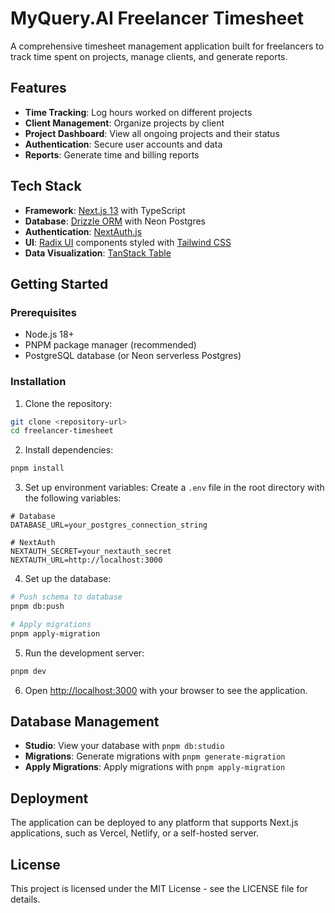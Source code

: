 # MyQuery.AI Freelancer Timesheet

A comprehensive timesheet management application built for freelancers to track time spent on projects, manage clients, and generate reports.

## Features

- **Time Tracking**: Log hours worked on different projects
- **Client Management**: Organize projects by client
- **Project Dashboard**: View all ongoing projects and their status
- **Authentication**: Secure user accounts and data
- **Reports**: Generate time and billing reports

## Tech Stack

- **Framework**: [Next.js 13](https://nextjs.org/) with TypeScript
- **Database**: [Drizzle ORM](https://orm.drizzle.team/) with Neon Postgres
- **Authentication**: [NextAuth.js](https://next-auth.js.org/)
- **UI**: [Radix UI](https://www.radix-ui.com/) components styled with [Tailwind CSS](https://tailwindcss.com/)
- **Data Visualization**: [TanStack Table](https://tanstack.com/table)

## Getting Started

### Prerequisites

- Node.js 18+ 
- PNPM package manager (recommended)
- PostgreSQL database (or Neon serverless Postgres)

### Installation

1. Clone the repository:
```bash
git clone <repository-url>
cd freelancer-timesheet
```

2. Install dependencies:
```bash
pnpm install
```

3. Set up environment variables:
Create a `.env` file in the root directory with the following variables:
```
# Database
DATABASE_URL=your_postgres_connection_string

# NextAuth
NEXTAUTH_SECRET=your_nextauth_secret
NEXTAUTH_URL=http://localhost:3000
```

4. Set up the database:
```bash
# Push schema to database
pnpm db:push

# Apply migrations
pnpm apply-migration
```

5. Run the development server:
```bash
pnpm dev
```

6. Open [http://localhost:3000](http://localhost:3000) with your browser to see the application.

## Database Management

- **Studio**: View your database with `pnpm db:studio`
- **Migrations**: Generate migrations with `pnpm generate-migration`
- **Apply Migrations**: Apply migrations with `pnpm apply-migration`

## Deployment

The application can be deployed to any platform that supports Next.js applications, such as Vercel, Netlify, or a self-hosted server.

## License

This project is licensed under the MIT License - see the LICENSE file for details.